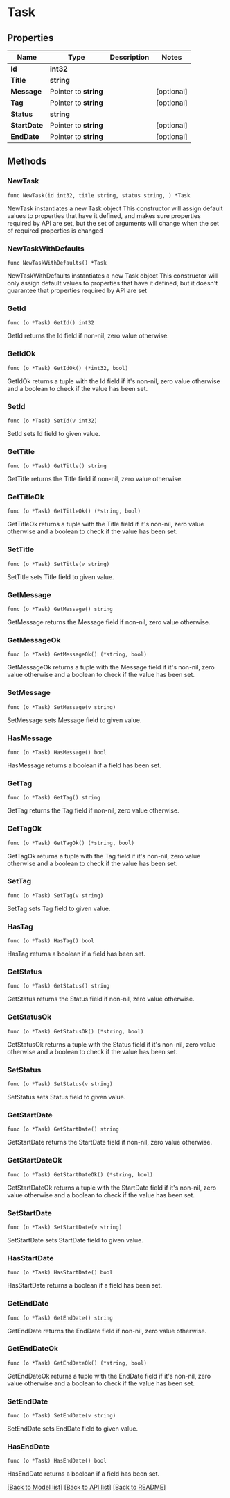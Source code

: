 # Task

## Properties

Name | Type | Description | Notes
------------ | ------------- | ------------- | -------------
**Id** | **int32** |  | 
**Title** | **string** |  | 
**Message** | Pointer to **string** |  | [optional] 
**Tag** | Pointer to **string** |  | [optional] 
**Status** | **string** |  | 
**StartDate** | Pointer to **string** |  | [optional] 
**EndDate** | Pointer to **string** |  | [optional] 

## Methods

### NewTask

`func NewTask(id int32, title string, status string, ) *Task`

NewTask instantiates a new Task object
This constructor will assign default values to properties that have it defined,
and makes sure properties required by API are set, but the set of arguments
will change when the set of required properties is changed

### NewTaskWithDefaults

`func NewTaskWithDefaults() *Task`

NewTaskWithDefaults instantiates a new Task object
This constructor will only assign default values to properties that have it defined,
but it doesn't guarantee that properties required by API are set

### GetId

`func (o *Task) GetId() int32`

GetId returns the Id field if non-nil, zero value otherwise.

### GetIdOk

`func (o *Task) GetIdOk() (*int32, bool)`

GetIdOk returns a tuple with the Id field if it's non-nil, zero value otherwise
and a boolean to check if the value has been set.

### SetId

`func (o *Task) SetId(v int32)`

SetId sets Id field to given value.


### GetTitle

`func (o *Task) GetTitle() string`

GetTitle returns the Title field if non-nil, zero value otherwise.

### GetTitleOk

`func (o *Task) GetTitleOk() (*string, bool)`

GetTitleOk returns a tuple with the Title field if it's non-nil, zero value otherwise
and a boolean to check if the value has been set.

### SetTitle

`func (o *Task) SetTitle(v string)`

SetTitle sets Title field to given value.


### GetMessage

`func (o *Task) GetMessage() string`

GetMessage returns the Message field if non-nil, zero value otherwise.

### GetMessageOk

`func (o *Task) GetMessageOk() (*string, bool)`

GetMessageOk returns a tuple with the Message field if it's non-nil, zero value otherwise
and a boolean to check if the value has been set.

### SetMessage

`func (o *Task) SetMessage(v string)`

SetMessage sets Message field to given value.

### HasMessage

`func (o *Task) HasMessage() bool`

HasMessage returns a boolean if a field has been set.

### GetTag

`func (o *Task) GetTag() string`

GetTag returns the Tag field if non-nil, zero value otherwise.

### GetTagOk

`func (o *Task) GetTagOk() (*string, bool)`

GetTagOk returns a tuple with the Tag field if it's non-nil, zero value otherwise
and a boolean to check if the value has been set.

### SetTag

`func (o *Task) SetTag(v string)`

SetTag sets Tag field to given value.

### HasTag

`func (o *Task) HasTag() bool`

HasTag returns a boolean if a field has been set.

### GetStatus

`func (o *Task) GetStatus() string`

GetStatus returns the Status field if non-nil, zero value otherwise.

### GetStatusOk

`func (o *Task) GetStatusOk() (*string, bool)`

GetStatusOk returns a tuple with the Status field if it's non-nil, zero value otherwise
and a boolean to check if the value has been set.

### SetStatus

`func (o *Task) SetStatus(v string)`

SetStatus sets Status field to given value.


### GetStartDate

`func (o *Task) GetStartDate() string`

GetStartDate returns the StartDate field if non-nil, zero value otherwise.

### GetStartDateOk

`func (o *Task) GetStartDateOk() (*string, bool)`

GetStartDateOk returns a tuple with the StartDate field if it's non-nil, zero value otherwise
and a boolean to check if the value has been set.

### SetStartDate

`func (o *Task) SetStartDate(v string)`

SetStartDate sets StartDate field to given value.

### HasStartDate

`func (o *Task) HasStartDate() bool`

HasStartDate returns a boolean if a field has been set.

### GetEndDate

`func (o *Task) GetEndDate() string`

GetEndDate returns the EndDate field if non-nil, zero value otherwise.

### GetEndDateOk

`func (o *Task) GetEndDateOk() (*string, bool)`

GetEndDateOk returns a tuple with the EndDate field if it's non-nil, zero value otherwise
and a boolean to check if the value has been set.

### SetEndDate

`func (o *Task) SetEndDate(v string)`

SetEndDate sets EndDate field to given value.

### HasEndDate

`func (o *Task) HasEndDate() bool`

HasEndDate returns a boolean if a field has been set.


[[Back to Model list]](../README.md#documentation-for-models) [[Back to API list]](../README.md#documentation-for-api-endpoints) [[Back to README]](../README.md)



